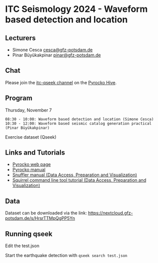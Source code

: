 # ITC Seismology 2024 - Waveform based detection and location

## Lecturers

* Simone Cesca <cesca@gfz-potsdam.de>
* Pinar Büyükakpinar <pinar@gfz-potsdam.de>


## Chat

Please join the [itc-qseek channel]([https://hive.pyrocko.org/pyrocko-support/channels/itc2024) on the
[Pyrocko Hive](https://hive.pyrocko.org).

## Program

Thursday, November 7

    08:30 - 10:00: Waveform based detection and location (Simone Cesca)
    10:30 - 12:00: Waveform based seismic catalog generation practical (Pinar Büyükakpinar)

Exercise dataset (Qseek)

## Links and Tutorials

* [Pyrocko web page](https://pyrocko.org)
* [Pyrocko manual](https://pyrocko.org/docs/current/)
* [Snuffler manual (Data Access, Preparation and Visualization)](https://pyrocko.org/docs/current/apps/snuffler/index.html)
* [Squirrel command line tool tutorial (Data Access, Preparation and Visualization)](https://pyrocko.org/docs/current/apps/squirrel/tutorial.html)


## Data

Dataset can be downloaded via the link: https://nextcloud.gfz-potsdam.de/s/HrsrTTMpQgPP5Yn

## Running qseek

Edit the test.json

Start the earthquake detection with `qseek search test.json`

